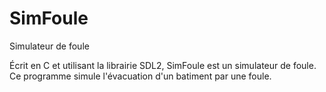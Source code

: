 # SimFoule
Simulateur de foule

Écrit en C et utilisant la librairie SDL2, SimFoule est un simulateur de foule. Ce programme simule l'évacuation d'un batiment par une foule.

